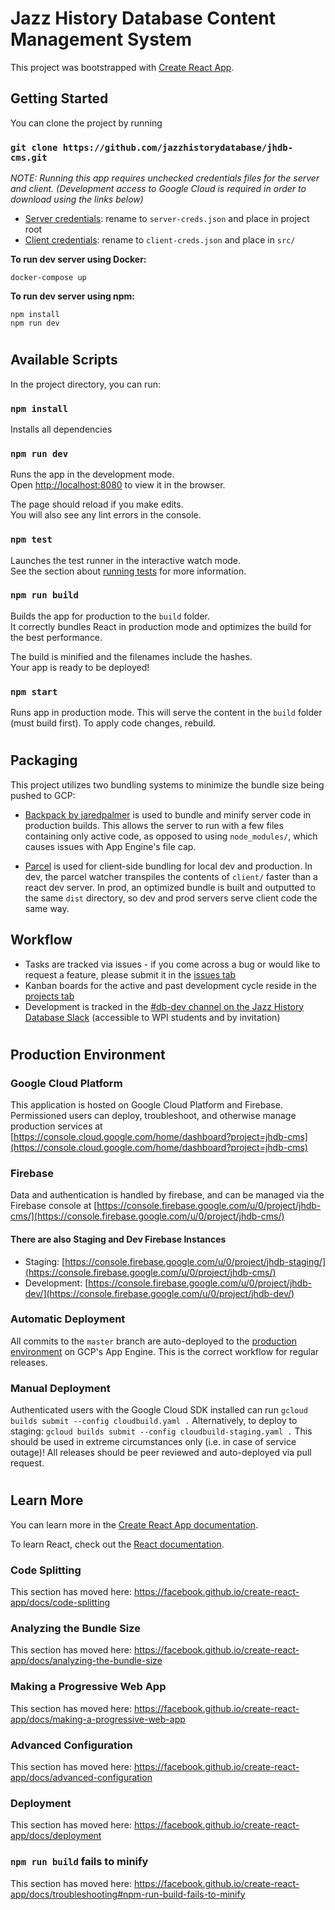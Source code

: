 # Jazz History Database Content Management System

This project was bootstrapped with [Create React App](https://github.com/facebook/create-react-app).

## Getting Started

You can clone the project by running
### `git clone https://github.com/jazzhistorydatabase/jhdb-cms.git`

*NOTE: Running this app requires unchecked credentials files for the server and client. (Development access to Google Cloud is required in order to download using the links below)*
- [Server credentials](https://storage.cloud.google.com/jhdb-cms_cloudbuild/server-creds-dev.json): rename to `server-creds.json` and place in project root 
- [Client credentials](https://storage.cloud.google.com/jhdb-cms_cloudbuild/client-creds-dev.json): rename to `client-creds.json` and place in `src/` 

**To run dev server using Docker:**
```
docker-compose up
```

**To run dev server using npm:**
```
npm install
npm run dev
```
#

## Available Scripts


In the project directory, you can run:

### `npm install`
Installs all dependencies

### `npm run dev`

Runs the app in the development mode.<br>
Open [http://localhost:8080](http://localhost:8080) to view it in the browser.

The page should reload if you make edits.<br>
You will also see any lint errors in the console.

### `npm test`

Launches the test runner in the interactive watch mode.<br>
See the section about [running tests](https://facebook.github.io/create-react-app/docs/running-tests) for more information.

### `npm run build`

Builds the app for production to the `build` folder.<br>
It correctly bundles React in production mode and optimizes the build for the best performance.

The build is minified and the filenames include the hashes.<br>
Your app is ready to be deployed!

### `npm start`

Runs app in production mode. This will serve the content in the `build` folder (must build first). To apply code changes, rebuild.

#

## Packaging
This project utilizes two bundling systems to minimize the bundle size being pushed to GCP:
- [Backpack by jaredpalmer](https://github.com/jaredpalmer/backpack) is used to bundle and minify server code in production builds. This allows the server to run with a few files containing only active code, as opposed to using `node_modules/`, which causes issues with App Engine's file cap.

- [Parcel](https://github.com/parcel-bundler/parcel) is used for client-side bundling for local dev and production. In dev, the parcel watcher transpiles the contents of `client/` faster than a react dev server. In prod, an optimized bundle is built and outputted to the same `dist` directory, so dev and prod servers serve client code the same way.

## Workflow
- Tasks are tracked via issues - if you come across a bug or would like to request a feature, please submit it in the [issues tab](https://github.com/jazzhistorydatabase/jhdb-cms/issues)
- Kanban boards for the active and past development cycle reside in the [projects tab](https://github.com/jazzhistorydatabase/jhdb-cms/projects)
- Development is tracked in the [#db-dev channel on the Jazz History Database Slack](https://jhdb.slack.com/messages/CFRMA6BBK/) (accessible to WPI students and by invitation)

#

## Production Environment

### Google Cloud Platform
This application is hosted on Google Cloud Platform and Firebase. Permissioned users can deploy, troubleshoot, and otherwise manage production services at [https://console.cloud.google.com/home/dashboard?project=jhdb-cms](https://console.cloud.google.com/home/dashboard?project=jhdb-cms)

### Firebase
Data and authentication is handled by firebase, and can be managed via the Firebase console at [https://console.firebase.google.com/u/0/project/jhdb-cms/](https://console.firebase.google.com/u/0/project/jhdb-cms/)

#### There are also Staging and Dev Firebase Instances
- Staging: [https://console.firebase.google.com/u/0/project/jhdb-staging/](https://console.firebase.google.com/u/0/project/jhdb-cms/)
- Development: [https://console.firebase.google.com/u/0/project/jhdb-dev/](https://console.firebase.google.com/u/0/project/jhdb-dev/)

### **Automatic Deployment**

All commits to the `master` branch are auto-deployed to the [production environment](https://jhdb-cms.appspot.com) on GCP's App Engine. This is the correct workflow for regular releases.

### **Manual Deployment**

Authenticated users with the Google Cloud SDK installed can run
`gcloud builds submit --config cloudbuild.yaml .`
Alternatively, to deploy to staging:
`gcloud builds submit --config cloudbuild-staging.yaml .`
This should be used in extreme circumstances only (i.e. in case of service outage)! All releases should be peer reviewed and auto-deployed via pull request.

#

## Learn More

You can learn more in the [Create React App documentation](https://facebook.github.io/create-react-app/docs/getting-started).

To learn React, check out the [React documentation](https://reactjs.org/).

### Code Splitting

This section has moved here: https://facebook.github.io/create-react-app/docs/code-splitting

### Analyzing the Bundle Size

This section has moved here: https://facebook.github.io/create-react-app/docs/analyzing-the-bundle-size

### Making a Progressive Web App

This section has moved here: https://facebook.github.io/create-react-app/docs/making-a-progressive-web-app

### Advanced Configuration

This section has moved here: https://facebook.github.io/create-react-app/docs/advanced-configuration

### Deployment

This section has moved here: https://facebook.github.io/create-react-app/docs/deployment

### `npm run build` fails to minify

This section has moved here: https://facebook.github.io/create-react-app/docs/troubleshooting#npm-run-build-fails-to-minify
